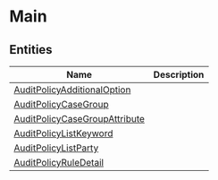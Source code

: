
# Main


## Entities

|Name|Description|
|---|---|
|[AuditPolicyAdditionalOption](AuditPolicyAdditionalOption.cdm.json)||
|[AuditPolicyCaseGroup](AuditPolicyCaseGroup.cdm.json)||
|[AuditPolicyCaseGroupAttribute](AuditPolicyCaseGroupAttribute.cdm.json)||
|[AuditPolicyListKeyword](AuditPolicyListKeyword.cdm.json)||
|[AuditPolicyListParty](AuditPolicyListParty.cdm.json)||
|[AuditPolicyRuleDetail](AuditPolicyRuleDetail.cdm.json)||
